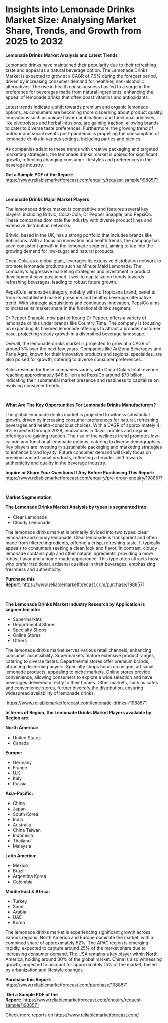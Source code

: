 <p><h1>Insights into Lemonade Drinks Market Size: Analysing Market Share, Trends, and Growth from 2025 to 2032</h1></p><p><strong>Lemonade Drinks Market Analysis and Latest Trends</strong></p>
<p><p>Lemonade drinks have maintained their popularity due to their refreshing taste and appeal as a natural beverage option. The Lemonade Drinks Market is expected to grow at a CAGR of 7.9% during the forecast period, driven by increasing consumer demand for healthier, non-alcoholic alternatives. The rise in health consciousness has led to a surge in the preference for beverages made from natural ingredients, enhancing the appeal of lemonade drinks that often boast vitamins and antioxidants.</p><p>Latest trends indicate a shift towards premium and organic lemonade options, as consumers are becoming more discerning about product quality. Innovations such as unique flavor combinations and functional additives, like electrolytes and herbal infusions, are gaining traction, allowing brands to cater to diverse taste preferences. Furthermore, the growing trend of outdoor and social events post-pandemic is propelling the consumption of lemonade drinks in various settings, including parties and picnics.</p><p>As companies adapt to these trends with creative packaging and targeted marketing strategies, the lemonade drinks market is poised for significant growth, reflecting changing consumer lifestyles and preferences in the beverage industry.</p></p>
<p><strong>Get a Sample PDF of the Report:&nbsp;</strong> <a href="https://www.reliablemarketforecast.com/enquiry/request-sample/1988571?utm_campaign=2111&utm_medium=2&utm_source=Github&utm_content=ia&utm_term=14022025&utm_id=lemonade-drinks">https://www.reliablemarketforecast.com/enquiry/request-sample/1988571</a></p>
<p>&nbsp;</p>
<p><strong>Lemonade Drinks Major Market Players</strong></p>
<p><p>The lemonades drinks market is competitive and features several key players, including Britvic, Coca-Cola, Dr Pepper Snapple, and PepsiCo. These companies dominate the industry with diverse product lines and extensive distribution networks.</p><p>Britvic, based in the UK, has a strong portfolio that includes brands like Robinsons. With a focus on innovation and health trends, the company has seen consistent growth in the lemonade segment, aiming to tap into the growing demand for low-sugar and natural products.</p><p>Coca-Cola, as a global giant, leverages its extensive distribution network to promote lemonade products such as Minute Maid Lemonade. The company's aggressive marketing strategies and investment in product development have positioned it well to capitalize on trends towards refreshing beverages, leading to robust future growth.</p><p>PepsiCo's lemonade category, notably with its Tropicana brand, benefits from its established market presence and healthy beverage alternative trend. With strategic acquisitions and continuous innovation, PepsiCo aims to increase its market share in the functional drinks segment.</p><p>Dr Pepper Snapple, now part of Keurig Dr Pepper, offers a variety of lemonade drinks under brands like Country Time. The company is focusing on expanding its flavored lemonade offerings to attract a broader customer base, projecting steady growth in a diversified beverage landscape.</p><p>Overall, the lemonade drinks market is projected to grow at a CAGR of around 5% over the next few years. Companies like AriZona Beverages and Parle Agro, known for their innovative products and regional specialties, are also poised for growth, catering to diverse consumer preferences.</p><p>Sales revenue for these companies varies, with Coca-Cola's total revenue reaching approximately $46 billion and PepsiCo around $70 billion, indicating their substantial market presence and readiness to capitalize on evolving consumer trends.</p></p>
<p>&nbsp;</p>
<p><strong>What Are The Key Opportunities For Lemonade Drinks Manufacturers?</strong></p>
<p><p>The global lemonade drinks market is projected to witness substantial growth, driven by increasing consumer preferences for natural, refreshing beverages and health-conscious choices. With a CAGR of approximately 4-6% expected through 2028, innovations in flavor profiles and organic offerings are gaining traction. The rise of the wellness trend promotes low-calorie and functional lemonade options, catering to diverse demographics. Key players are investing in sustainable packaging and marketing strategies to enhance brand loyalty. Future consumer demand will likely focus on premium and artisanal products, reflecting a broader shift towards authenticity and quality in the beverage industry.</p></p>
<p><strong>Inquire or Share Your Questions If Any Before Purchasing This Report:</strong> <a href="https://www.reliablemarketforecast.com/enquiry/pre-order-enquiry/1988571?utm_campaign=2111&utm_medium=2&utm_source=Github&utm_content=ia&utm_term=14022025&utm_id=lemonade-drinks">https://www.reliablemarketforecast.com/enquiry/pre-order-enquiry/1988571</a></p>
<p>&nbsp;</p>
<p><strong>Market Segmentation</strong></p>
<p><strong>The Lemonade Drinks Market Analysis by types is segmented into:</strong></p>
<p><ul><li>Clear Lemonade</li><li>Cloudy Lemonade</li></ul></p>
<p><p>The lemonade drinks market is primarily divided into two types: clear lemonade and cloudy lemonade. Clear lemonade is transparent and often made from filtered ingredients, offering a crisp, refreshing taste. It typically appeals to consumers seeking a clean look and flavor. In contrast, cloudy lemonade contains pulp and other natural ingredients, providing a more robust flavor and a home-made appearance. This type often attracts those who prefer traditional, artisanal qualities in their beverages, emphasizing freshness and authenticity.</p></p>
<p><strong>Purchase this Report:&nbsp;</strong><a href="https://www.reliablemarketforecast.com/purchase/1988571?utm_campaign=2111&utm_medium=2&utm_source=Github&utm_content=ia&utm_term=14022025&utm_id=lemonade-drinks">https://www.reliablemarketforecast.com/purchase/1988571</a></p>
<p>&nbsp;</p>
<p><strong>The Lemonade Drinks Market Industry Research by Application is segmented into:</strong></p>
<p><ul><li>Supermarkets</li><li>Departmental Stores</li><li>Specialty Shops</li><li>Online Stores</li><li>Others</li></ul></p>
<p><p>The lemonade drinks market serves various retail channels, enhancing consumer accessibility. Supermarkets feature extensive product ranges, catering to diverse tastes. Departmental stores offer premium brands, attracting discerning buyers. Specialty shops focus on unique, artisanal lemonade products, appealing to niche markets. Online stores provide convenience, allowing consumers to explore a wide selection and have beverages delivered directly to their homes. Other markets, such as cafes and convenience stores, further diversify the distribution, ensuring widespread availability of lemonade drinks.</p></p>
<p><a href="https://www.reliablemarketforecast.com/lemonade-drinks-r1988571?utm_campaign=2111&utm_medium=2&utm_source=Github&utm_content=ia&utm_term=14022025&utm_id=lemonade-drinks">&nbsp;https://www.reliablemarketforecast.com/lemonade-drinks-r1988571</a></p>
<p><strong>In terms of Region, the Lemonade Drinks Market Players available by Region are:</strong></p>
<p>
    <p> <strong> North America: </strong>
        <ul>
            <li>United States</li>
            <li>Canada</li>
        </ul>
        </p> 
    <p> <strong> Europe: </strong>
        <ul>
            <li>Germany</li>
            <li>France</li>
            <li>U.K.</li>
            <li>Italy</li>
            <li>Russia</li>
        </ul>
        </p> 
    <p> <strong> Asia-Pacific: </strong>
        <ul>
            <li>China</li>
            <li>Japan</li>
            <li>South Korea</li>
            <li>India</li>
            <li>Australia</li>
            <li>China Taiwan</li>
            <li>Indonesia</li>
            <li>Thailand</li>
            <li>Malaysia</li>
        </ul>
        </p> 
    <p> <strong> Latin America: </strong>
        <ul>
            <li>Mexico</li>
            <li>Brazil</li>
            <li>Argentina Korea</li>
            <li>Colombia</li>
        </ul>
        </p> 
    <p> <strong> Middle East & Africa: </strong>
        <ul>
            <li>Turkey</li>
            <li>Saudi</li>
            <li>Arabia</li>
            <li>UAE</li>
            <li>Korea</li>
        </ul>
    </p>
    </p>
<p><p>The lemonade drinks market is experiencing significant growth across various regions. North America and Europe dominate the market, with a combined share of approximately 52%. The APAC region is emerging rapidly, expected to capture around 25% of the market share due to increasing consumer demand. The USA remains a key player within North America, holding around 30% of the global market. China is also witnessing growth, projected to account for approximately 15% of the market, fueled by urbanization and lifestyle changes.</p></p>
<p><strong>Purchase this Report: </strong><a href="https://www.reliablemarketforecast.com/purchase/1988571?utm_campaign=2111&utm_medium=2&utm_source=Github&utm_content=ia&utm_term=14022025&utm_id=lemonade-drinks">https://www.reliablemarketforecast.com/purchase/1988571</a></p>
<p>&nbsp;<strong>Get a Sample PDF of the Report:&nbsp;&nbsp;</strong><a href="https://www.reliablemarketforecast.com/enquiry/request-sample/1988571?utm_campaign=2111&utm_medium=2&utm_source=Github&utm_content=ia&utm_term=14022025&utm_id=lemonade-drinks">https://www.reliablemarketforecast.com/enquiry/request-sample/1988571</a></p>
<p><strong></strong></p>
<p>Check more reports on <a href="https://www.reliablemarketforecast.com/?utm_campaign=2111&utm_medium=2&utm_source=Github&utm_content=ia&utm_term=14022025&utm_id=lemonade-drinks">https://www.reliablemarketforecast.com/</a></p>
